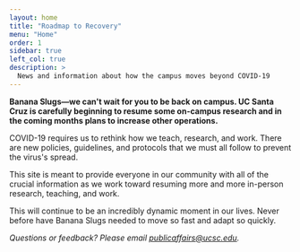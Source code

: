 ```yaml
---
layout: home
title: "Roadmap to Recovery"
menu: "Home"
order: 1
sidebar: true
left_col: true
description: >
  News and information about how the campus moves beyond COVID-19
---
```


**Banana Slugs—we can't wait for you to be back on campus. UC Santa Cruz is carefully beginning to resume some on-campus research and in the coming months plans to increase other operations.**

COVID-19 requires us to rethink how we teach, research, and work. There are new policies, guidelines, and protocols that we must all follow to prevent the virus's spread. 

This site is meant to provide everyone in our community with all of the crucial information as we work toward resuming more and more in-person research, teaching, and work. 

This will continue to be an incredibly dynamic moment in our lives. Never before have Banana Slugs needed to move so fast and adapt so quickly. 

 *Questions or feedback? Please email publicaffairs@ucsc.edu.* 
